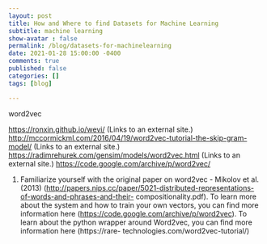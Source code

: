 ```yaml
---
layout: post
title: How and Where to find Datasets for Machine Learning
subtitle: machine learning
show-avatar : false
permalink: /blog/datasets-for-machinelearning
date: 2021-01-28 15:00:00 -0400
comments: true
published: false
categories: []
tags: [blog]

---
```

word2vec

https://ronxin.github.io/wevi/ (Links to an external site.)
http://mccormickml.com/2016/04/19/word2vec-tutorial-the-skip-gram-model/ (Links to an external site.)
https://radimrehurek.com/gensim/models/word2vec.html (Links to an external site.)
https://code.google.com/archive/p/word2vec/


1. Familiarize yourself with the original paper on word2vec - Mikolov et al. (2013)
   (http://papers.nips.cc/paper/5021-distributed-representations-of-words-and-phrases-and-their-
   compositionality.pdf). To learn more about the system and how to train your own vectors, you can
   find more information here (https://code.google.com/archive/p/word2vec). To learn about the
   python wrapper around Word2vec, you can find more information here (https://rare-
   technologies.com/word2vec-tutorial/) 